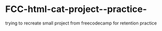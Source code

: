 # FCC-html-cat-project--practice-
trying to recreate small project from freecodecamp for retention practice

